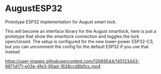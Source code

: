 # AugustESP32
Prototype ESP32 implementation for August smart lock.

This will become an interface library for the August smartlock, here is just a prototype that show the smartlock connection and toggles the lock open/closed.
The setup is configured for the new lower-power ESP32-C3, but you can uncomment the config for the default ESP32 if you use that instead

https://user-images.githubusercontent.com/12689544/145123443-9971d171-e03e-4fe3-90ad-1638ccd9b0cc.mp4

